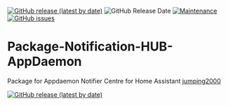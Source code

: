[![GitHub release (latest by date)](https://img.shields.io/github/v/release/caiosweet/Package-Notification-HUB-AppDaemon)](https://github.com/caiosweet/Home-Assistant-custom-components-DPC-Alert/releases)
![GitHub Release Date](https://img.shields.io/github/release-date/caiosweet/Package-Notification-HUB-AppDaemon)
[![Maintenance](https://img.shields.io/badge/Maintained%3F-Yes-brightgreen.svg)](https://github.com/caiosweet/Package-Notification-HUB-AppDaemon/graphs/commit-activity)
[![GitHub issues](https://img.shields.io/github/issues/caiosweet/Package-Notification-HUB-AppDaemon)](https://github.com/caiosweet/Package-Notification-HUB-AppDaemon/issues)

# Package-Notification-HUB-AppDaemon
Package for Appdaemon Notifier Centre for Home Assistant [jumping2000](https://github.com/jumping2000/appdaemon/commits?author=jumping2000)

[![GitHub release (latest by date)](https://img.shields.io/github/v/release/jumping2000/notifier)](https://github.com/jumping2000/notifier/releases)
